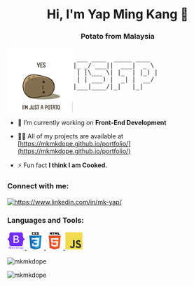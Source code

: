 <h1 align="center">Hi, I'm Yap Ming Kang 🫡</h1>
<h3 align="center">Potato from Malaysia</h3>

<pre>
 <img src="potato.jpg" alt="potato" width="150" align="left">
 ___ ____  _____ ____     
|_ _/ ___||  ___|  _ \   
 | |\___ \| |_  | |_) |  
 | | ___) |  _| |  __/ 
|___|____/|_|   |_|        
</pre>
- 🔭 I’m currently working on **Front-End Development**

- 👨‍💻 All of my projects are available at [https://mkmkdope.github.io/portfolio/](https://mkmkdope.github.io/portfolio/)

- ⚡ Fun fact **I think I am Cooked.**

<h3 align="left">Connect with me:</h3>
<p align="left">
<a href="https://www.linkedin.com/in/mk-yap/" target="blank"><img align="center" src="https://raw.githubusercontent.com/rahuldkjain/github-profile-readme-generator/master/src/images/icons/Social/linked-in-alt.svg" alt="https://www.linkedin.com/in/mk-yap/" height="30" width="40" /></a>
</p>

<h3 align="left">Languages and Tools:</h3>
<p align="left"> <a href="https://getbootstrap.com" target="_blank" rel="noreferrer"> <img src="https://raw.githubusercontent.com/devicons/devicon/master/icons/bootstrap/bootstrap-plain-wordmark.svg" alt="bootstrap" width="40" height="40"/> </a> <a href="https://www.w3schools.com/css/" target="_blank" rel="noreferrer"> <img src="https://raw.githubusercontent.com/devicons/devicon/master/icons/css3/css3-original-wordmark.svg" alt="css3" width="40" height="40"/> </a> <a href="https://www.w3.org/html/" target="_blank" rel="noreferrer"> <img src="https://raw.githubusercontent.com/devicons/devicon/master/icons/html5/html5-original-wordmark.svg" alt="html5" width="40" height="40"/> </a> <a href="https://developer.mozilla.org/en-US/docs/Web/JavaScript" target="_blank" rel="noreferrer"> <img src="https://raw.githubusercontent.com/devicons/devicon/master/icons/javascript/javascript-original.svg" alt="javascript" width="40" height="40"/> </a>  
</p>

<p><img align="center" src="https://github-readme-stats.vercel.app/api/top-langs?username=mkmkdope&show_icons=true&locale=en&layout=compact" alt="mkmkdope" /></p>
<p align="left"> <img src="https://komarev.com/ghpvc/?username=mkmkdope&label=Profile%20views&color=f5e050&style=flat" alt="mkmkdope" /> </p>
